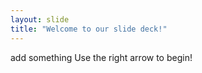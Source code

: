 ```yaml
---
layout: slide
title: "Welcome to our slide deck!"
---
```

add something
Use the right arrow to begin!
